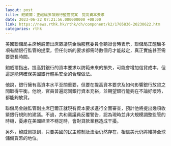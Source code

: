 ```yaml
---
layout: post
title: 鮑威爾：正醞釀多項銀行監管提案　提高資本要求
date: 2023-06-22 07:21:56.000000000 +08:00
link: https://news.rthk.hk/rthk/ch/component/k2/1705836-20230622.htm
categories: rthk
---
```


美國聯儲局主席鮑威爾出席眾議院金融服務委員會聽證會時表示，聯儲局正醞釀多項有關銀行監管的提案，但任何新的要求都需時數個月才能敲定，真正實施甚至需要更長時間。

鮑威爾指出，提高對銀行的資本要求以防範未來的損失，可能會增加信貸成本，但這是能夠確保美國銀行體系安全的合理做法。

他說，銀行擁有高資本水平至關重要，但要在提高資本要求及如何影響銀行放貸之間取得平衡。他說，官員普遍認同銀行資本充裕，並期望銀行能夠在不論好壞時，都能夠放貸。

聯儲局金融監管副主席巴爾正就現有資本要求進行全面審查，預計他將提出幾項收緊銀行規則的建議。不過，共和黨議員反覆警告，認為現時並非大規模調整監管的時機，憂慮在美國經濟不穩定時，會對貸款業務造成干擾。

另外，鮑威爾提到，只要美國的民主體制及法治仍然存在，相信美元仍將維持全球儲備貨幣的地位。

